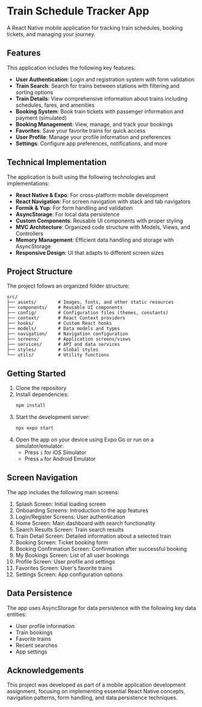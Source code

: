# Train Schedule Tracker App

A React Native mobile application for tracking train schedules, booking tickets, and managing your journey.

## Features

This application includes the following key features:

- **User Authentication**: Login and registration system with form validation
- **Train Search**: Search for trains between stations with filtering and sorting options
- **Train Details**: View comprehensive information about trains including schedules, fares, and amenities
- **Booking System**: Book train tickets with passenger information and payment (simulated)
- **Booking Management**: View, manage, and track your bookings
- **Favorites**: Save your favorite trains for quick access
- **User Profile**: Manage your profile information and preferences
- **Settings**: Configure app preferences, notifications, and more

## Technical Implementation

The application is built using the following technologies and implementations:

- **React Native & Expo**: For cross-platform mobile development
- **React Navigation**: For screen navigation with stack and tab navigators
- **Formik & Yup**: For form handling and validation
- **AsyncStorage**: For local data persistence
- **Custom Components**: Reusable UI components with proper styling
- **MVC Architecture**: Organized code structure with Models, Views, and Controllers
- **Memory Management**: Efficient data handling and storage with AsyncStorage
- **Responsive Design**: UI that adapts to different screen sizes

## Project Structure

The project follows an organized folder structure:

```
src/
├── assets/        # Images, fonts, and other static resources
├── components/    # Reusable UI components
├── config/        # Configuration files (themes, constants)
├── context/       # React Context providers
├── hooks/         # Custom React hooks
├── models/        # Data models and types
├── navigation/    # Navigation configuration
├── screens/       # Application screens/views
├── services/      # API and data services
├── styles/        # Global styles
└── utils/         # Utility functions
```

## Getting Started

1. Clone the repository
2. Install dependencies:
   ```bash
   npm install
   ```
3. Start the development server:
   ```bash
   npx expo start
   ```
4. Open the app on your device using Expo Go or run on a simulator/emulator:
   - Press `i` for iOS Simulator
   - Press `a` for Android Emulator

## Screen Navigation

The app includes the following main screens:

1. Splash Screen: Initial loading screen
2. Onboarding Screens: Introduction to the app features
3. Login/Register Screens: User authentication
4. Home Screen: Main dashboard with search functionality
5. Search Results Screen: Train search results
6. Train Detail Screen: Detailed information about a selected train
7. Booking Screen: Ticket booking form
8. Booking Confirmation Screen: Confirmation after successful booking
9. My Bookings Screen: List of all user bookings
10. Profile Screen: User profile and settings
11. Favorites Screen: User's favorite trains
12. Settings Screen: App configuration options

## Data Persistence

The app uses AsyncStorage for data persistence with the following key data entities:

- User profile information
- Train bookings
- Favorite trains
- Recent searches
- App settings

## Acknowledgements

This project was developed as part of a mobile application development assignment, focusing on implementing essential React Native concepts, navigation patterns, form handling, and data persistence techniques.
